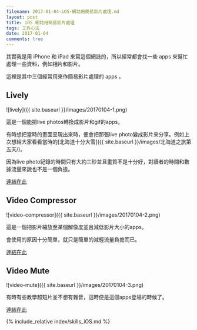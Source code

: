 ```yaml
---
filename: 2017-01-04-iOS-網誌用簡易影片處理.md
layout: post
title: iOS 網誌用簡易影片處理
tags: 工作心法
date: 2017-01-04
comments: true
---
```


其實我是用 iPhone 和 iPad 來寫這個網誌的，所以經常都會找一些 apps 來幫忙處理一些資料，例如相片和影片。

這裡是其中三個經常用來作簡易影片處理的 apps 。

## Lively

![lively]({{ site.baseurl }}/images/20170104-1.png)

這是一個能把live photos轉換成影片和gif的apps。

有時想把當時的畫面呈現出來時，便會把那張live photo變成影片來分享。例如上次想給大家看看當時的[北海道十分大雪]({{ site.baseurl }}/images/北海道之旅第五天/)。

因為live photo紀錄的時間只有大約三秒並且畫質不是十分好，對讀者的時間和數據流量來說也不是一個負擔。

[連結在此](https://appsto.re/hk/LjvK-.i)

## Video Compressor

![video-compressor]({{ site.baseurl }}/images/20170104-2.png)

這是一個把影片縮放至某個解像度並且減低影片大小的apps。

會使用的原因十分簡單，就只是簡單的減輕流量負擔而已。

[連結在此](https://appsto.re/hk/EHDWC.i)

## Video Mute

![video-mute]({{ site.baseurl }}/images/20170104-3.png)

有時有些教學超短片並不想有雜音，這時便是這個apps登場的時候了。

[連結在此](https://appsto.re/hk/UtH6W.i)

{% include_relative index/skills_iOS.md %}